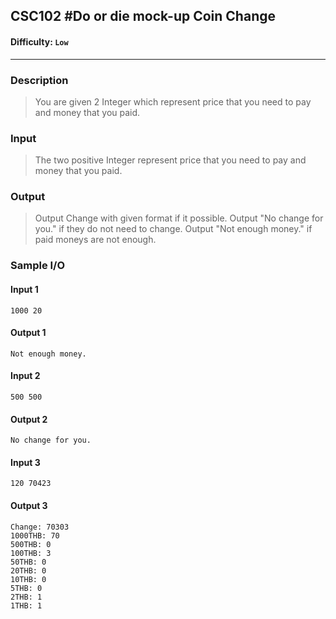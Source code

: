 
## CSC102 #Do or die mock-up Coin Change

#### Difficulty: `Low`

- - -

### Description

> You are given 2 Integer which represent price that you need to pay and money that you paid.

### Input

>The two positive Integer represent price that you need to pay and money that you paid.

### Output

> Output Change with given format if it possible. Output "No change for you." if they do not need to change. Output "Not enough money." if paid moneys are not enough.

### Sample I/O

#### Input 1

```
1000 20
```

#### Output 1

```
Not enough money.
```

#### Input 2

```
500 500
```

#### Output 2

```
No change for you.
```

#### Input 3

```
120 70423
```

#### Output 3

```
Change: 70303
1000THB: 70
500THB: 0
100THB: 3
50THB: 0
20THB: 0
10THB: 0
5THB: 0
2THB: 1
1THB: 1
```

